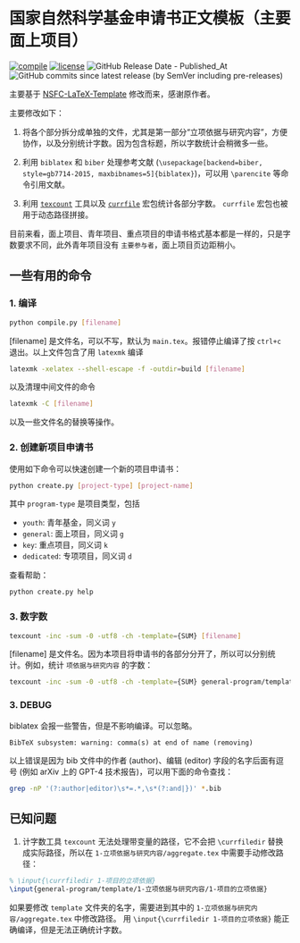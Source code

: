 # 国家自然科学基金申请书正文模板（主要面上项目）

[![compile](https://github.com/wenh06/NSFC-Template/actions/workflows/compile.yml/badge.svg)](https://github.com/wenh06/NSFC-Template/actions/workflows/compile.yml)
[![license](https://img.shields.io/github/license/wenh06/NSFC-Template?style=flat-square)](LICENSE)
![GitHub Release Date - Published_At](https://img.shields.io/github/release-date/wenh06/NSFC-Template)
![GitHub commits since latest release (by SemVer including pre-releases)](https://img.shields.io/github/commits-since/wenh06/NSFC-Template/latest)

主要基于 [NSFC-LaTeX-Template](https://github.com/Ruzim/NSFC-application-template-latex) 修改而来，感谢原作者。

主要修改如下：

1. 将各个部分拆分成单独的文件，尤其是第一部分“立项依据与研究内容”，方便协作，以及分别统计字数。因为包含标题，所以字数统计会稍微多一些。

2. 利用 `biblatex` 和 `biber` 处理参考文献 (`\usepackage[backend=biber, style=gb7714-2015, maxbibnames=5]{biblatex}`)，可以用 `\parencite` 等命令引用文献。

3. 利用 [`texcount`](https://ctan.org/pkg/texcount) 工具以及 [`currfile`](https://ctan.org/pkg/currfile) 宏包统计各部分字数。 `currfile` 宏包也被用于动态路径拼接。

目前来看，面上项目、青年项目、重点项目的申请书格式基本都是一样的，只是字数要求不同，此外青年项目没有 `主要参与者`，面上项目页边距稍小。

## 一些有用的命令

### 1. 编译

```bash
python compile.py [filename]
```

[filename] 是文件名，可以不写，默认为 `main.tex`。报错停止编译了按 `ctrl+c` 退出。以上文件包含了用 `latexmk` 编译

```bash
latexmk -xelatex --shell-escape -f -outdir=build [filename]
```

以及清理中间文件的命令

```bash
latexmk -C [filename]
```

以及一些文件名的替换等操作。

### 2. 创建新项目申请书

使用如下命令可以快速创建一个新的项目申请书：

```bash
python create.py [project-type] [project-name]
```

其中 `program-type` 是项目类型，包括

- `youth`: 青年基金，同义词 `y`
- `general`: 面上项目，同义词 `g`
- `key`: 重点项目，同义词 `k`
- `dedicated`: 专项项目，同义词 `d`

查看帮助：

```bash
python create.py help
```

### 3. 数字数

```bash
texcount -inc -sum -0 -utf8 -ch -template={SUM} [filename]
```

[filename] 是文件名。因为本项目将申请书的各部分分开了，所以可以分别统计。例如，统计 `项依据与研究内容` 的字数：

```bash
texcount -inc -sum -0 -utf8 -ch -template={SUM} general-program/template/1-立项依据与研究内容/aggregate.tex
```

### 3. DEBUG

biblatex 会报一些警告，但是不影响编译。可以忽略。

```text
BibTeX subsystem: warning: comma(s) at end of name (removing)
```

以上错误是因为 bib 文件中的作者 (author)、编辑 (editor) 字段的名字后面有逗号 (例如 arXiv 上的 GPT-4 技术报告)，可以用下面的命令查找：

```bash
grep -nP '(?:author|editor)\s*=.*,\s*(?:and|})' *.bib
```

## 已知问题

1. 计字数工具 `texcount` 无法处理带变量的路径，它不会把 `\currfiledir` 替换成实际路径，所以在 `1-立项依据与研究内容/aggregate.tex` 中需要手动修改路径：

```latex
% \input{\currfiledir 1-项目的立项依据}
\input{general-program/template/1-立项依据与研究内容/1-项目的立项依据}
```

如果要修改 `template` 文件夹的名字，需要进到其中的 `1-立项依据与研究内容/aggregate.tex` 中修改路径。
用 `\input{\currfiledir 1-项目的立项依据}` 能正确编译，但是无法正确统计字数。
